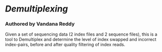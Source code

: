 # *Demultiplexing*
### Authored by Vandana Reddy

Given a set of sequencing data (2 index files and 2 sequence files), this is a tool to Demultiplex and determine the level of index swapped and incorrect index-pairs, before and after quality filtering of index reads.
